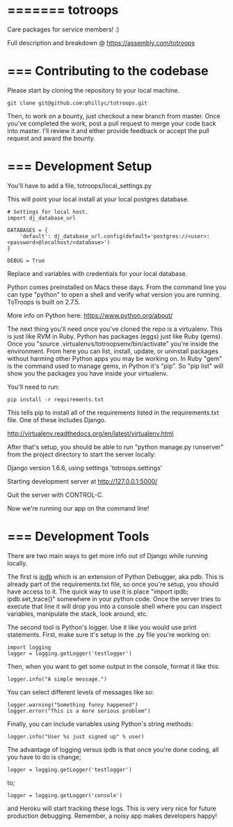 
=======
totroops
========

Care packages for service members! :)

Full description and breakdown @
https://assembly.com/totroops


===
Contributing to the codebase
===
Please start by cloning the repository to your local machine.

    git clone git@github.com:phillyc/totroops.git

Then, to work on a bounty, just checkout a new branch from master. Once you've completed the work, post a pull request to merge your code back into master. I'll review it and either provide feedback or accept the pull request and award the bounty.

===
Development Setup
===

You'll have to add a file, totroops/local_settings.py

This will point your local install at your local postgres database.

    # Settings for local host.
    import dj_database_url

    DATABASES = {
        'default': dj_database_url.config(default='postgres://<user>:<password>@localhost/<database>')
    }

    DEBUG = True

Replace <user> <password> and <database> variables with credentials for your local database.

Python comes preinstalled on Macs these days. From the command line you can type "python" to open a shell and verify what version you are running. ToTroops is built on 2.7.5.

More info on Python here: https://www.python.org/about/

The next thing you'll need once you've cloned the repo is a virtualenv. This is just like RVM in Ruby. Python has packages (eggs) just like Ruby (gems). Once you "source .virtualenvs/totroopsenv/bin/activate" you're inside the environment. From here you can list, install, update, or uninstall packages without harming other Python apps you may be working on. In Ruby "gem" is the command used to manage gems, in Python it's "pip". So "pip list" will show you the packages you have inside your virtualenv.

You'll need to run: 

    pip install -r requirements.txt 

This tells pip to install all of the requirements listed in the requirements.txt file. One of these includes Django.

http://virtualenv.readthedocs.org/en/latest/virtualenv.html

After that's setup, you should be able to run "python manage.py runserver" from the project directory to start the server locally:

Django version 1.6.6, using settings 'totroops.settings'

Starting development server at http://127.0.0.1:5000/

Quit the server with CONTROL-C.

Now we're running our app on the command line!

=== 
Development Tools
===

There are two main ways to get more info out of Django while running locally.

The first is [ipdb](https://pypi.python.org/pypi/ipdb) which is an extension of Python Debugger, aka pdb. This is already part of the requirements.txt file, so once you're setup, you should have access to it. The quick way to use it is place "import ipdb; ipdb.set_trace()" somewhere in your python code. Once the server tries to execute that line it will drop you into a console shell where you can inspect variables, manipulate the stack, look around, etc.

The second tool is Python's logger. Use it like you would use print statements. First, make sure it's setup in the .py file you're working on:

    import logging
    logger = logging.getLogger('testlogger')

Then, when you want to get some output in the console, format it like this:

    logger.info("A simple message.")

You can select different levels of messages like so:

    logger.warning("Something funny happened")
    logger.error("This is a more serious problem")

Finally, you can include variables using Python's string methods:

    logger.info("User %s just signed up" % user)

The advantage of logging versus ipdb is that once you're done coding, all you have to do is change;

    logger = logging.getLogger('testlogger')

to;

    logger = logging.getLogger('console')

and Heroku will start tracking these logs. This is very very nice for future production debugging. Remember, a noisy app makes developers happy!
